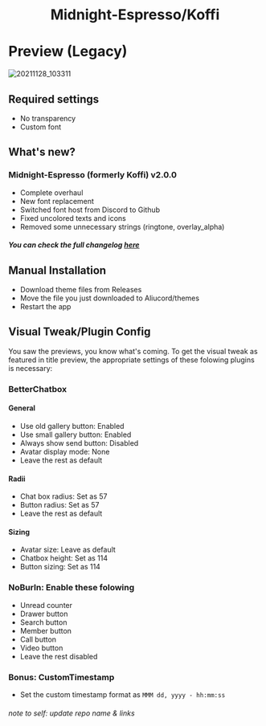 <h1 align="center">
Midnight-Espresso/Koffi
</h1>

# Preview (Legacy)

![20211128_103311](https://user-images.githubusercontent.com/92243378/143729404-a08c3324-deb2-41a6-bbda-9e1db2d3632e.png)

## Required settings
- No transparency
- Custom font

## What's new?
### Midnight-Espresso (formerly Koffi) v2.0.0
- Complete overhaul
- New font replacement
- Switched font host from Discord to Github
- Fixed uncolored texts and icons
- Removed some unnecessary strings (ringtone, overlay_alpha)
##### You can check the full changelog [here](https://github.com/kartoflu/koffi/blob/main/CHANGELOG.md)

## Manual Installation
- Download theme files from Releases
- Move the file you just downloaded to Aliucord/themes
- Restart the app

## Visual Tweak/Plugin Config
You saw the previews, you know what's coming. To get the visual tweak as featured in title preview, the appropriate settings of these folowing plugins is necessary:
### BetterChatbox
#### General
- Use old gallery button: Enabled
- Use small gallery button: Enabled
- Always show send button: Disabled
- Avatar display mode: None
- Leave the rest as default

#### Radii
- Chat box radius: Set as 57
- Button radius: Set as 57
- Leave the rest as default

#### Sizing
- Avatar size: Leave as default
- Chatbox height: Set as 114
- Button sizing: Set as 114

### NoBurIn: Enable these folowing
- Unread counter
- Drawer button
- Search button
- Member button
- Call button
- Video button
- Leave the rest disabled

### Bonus: CustomTimestamp
- Set the custom timestamp format as `MMM dd, yyyy - hh:mm:ss`

###### note to self: update repo name & links
